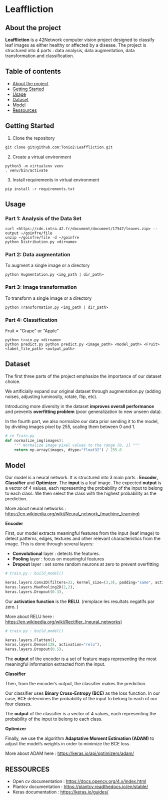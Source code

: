# Leaffliction

## About the project

**Leaffliction** is a 42Network computer vision project designed to classify leaf images as either healthy or affected by a disease. The project is structured into 4 parts : data analysis, data augmentation, data transformation and classification.

## Table of contents

- [About the project](#about-the-project)
- [Getting Started](#getting-started)
- [Usage](#usage)
- [Dataset](#dataset)
- [Model](#model)
- [Ressources](#ressources)

## Getting Started

1. Clone the repository

```python
git clone git@github.com:Tonio2/Leaffliction.git
```

2. Create a virtual environment 

```
python3 -m virtualenv venv
. venv/bin/activate
```

3. Install requirements in virtual environment

```
pip install -r requirements.txt
```

## Usage

### Part 1: Analysis of the Data Set

```
curl <https://cdn.intra.42.fr/document/document/17547/leaves.zip> --output ~/goinfre/file
unzip ~/goinfre/file -d ~/goinfre
python Distribution.py <dirname>
```

### Part 2: Data augmentation

To augment a single image or a directory
```
python Augmentation.py <img_path | dir_path>
```

### Part 3: Image transformation
To transform a single image or a directory
```
python Transformation.py <img_path | dir_path>
```
### Part 4: Classification
Fruit = "Grape" or "Apple"
```
python train.py <dirname>
python predict.py python predict.py <image_path> <model_path> <Fruit> <label_file_path> <output_path>
```
## Dataset

The first three parts of the project emphasize the importance of our dataset choice.

We artificially expand our original dataset through augmentation.py (adding noises, adjusting luminosity, rotate, flip, etc). 

Introducing more diversity in the dataset **improves overall performance** and prevents **overfitting problem** (poor generalization to new unseen data).

In the fourth part, we also normalize our data prior sending it to the model, by dividing images pixel by 255, scaling them between 0 and 1.

```python
# in Train.py 
def normalize_img(images):
    """ Normalize image pixel values to the range [0, 1] """
    return np.array(images, dtype="float32") / 255.0
```

## Model

Our model is a neural network. It is structured into 3 main parts : **Encoder, Classifier** and **Optimizer**. The **input** is a leaf image. The expected **output** is a vector of 4 values,  each representing the probability of the input to belong to each class. We then select the class with the highest probability as the prediction.

More about neural networks : https://en.wikipedia.org/wiki/Neural_network_(machine_learning)

**Encoder**

First, our model extracts meaningful features from the input (leaf image) to detect patterns, edges, textures and other relevant characteristics from the image. This is done through several layers: 

- **Convolutional** layer : detects the features.
- **Pooling** layer : focus on meaningful features
- **Dropout** layer : set some random neurons at zero to prevent overfitting

```python
# train.py : build_model()

keras.layers.Conv2D(filters=32, kernel_size=(3,3), padding="same", activation="relu"),
keras.layers.MaxPooling2D(2,2),
keras.layers.Dropout(0.3),
```

Our **activation function** is the **RELU**. (remplace les resultats negatifs par zero. )

More about RELU here : https://en.wikipedia.org/wiki/Rectifier_(neural_networks)

```python
# train.py : build_model()

keras.layers.Flatten(),
keras.layers.Dense(128, activation="relu"),
keras.layers.Dropout(0.5),
```

The **output** of the encoder is a set of feature maps representing the most meaningful information extracted from the input.

**Classifier**

Then, from the encoder’s output, the classifier makes the prediction.

Our classifier uses **Binary Cross-Entropy (BCE)** as the loss function. In our case, BCE determines the probability of the input to belong to each of our four classes. 

The **output** of the classifier is a vector of 4 values,  each representing the probability of the input to belong to each class.

**Optimizer**

Finally, we use the algorithm **Adaptative Moment Estimation (ADAM)** to adjust the model’s weights in order to minimize the BCE loss.

More about ADAM here : https://keras.io/api/optimizers/adam/

## RESSOURCES

- Open cv documentation : https://docs.opencv.org/4.x/index.html
- Plantcv documentation : https://plantcv.readthedocs.io/en/stable/
- Keras documentation : https://keras.io/guides/